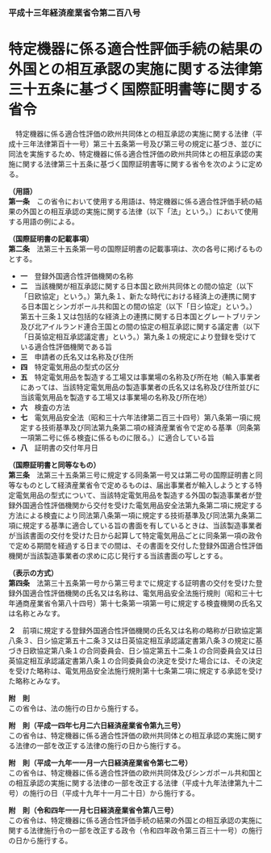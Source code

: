 ### 平成十三年経済産業省令第二百八号  
# 特定機器に係る適合性評価手続の結果の外国との相互承認の実施に関する法律第三十五条に基づく国際証明書等に関する省令  
　特定機器に係る適合性評価の欧州共同体との相互承認の実施に関する法律（平成十三年法律第百十一号）第三十五条第一号及び第三号の規定に基づき、並びに同法を実施するため、特定機器に係る適合性評価の欧州共同体との相互承認の実施に関する法律第三十五条に基づく国際証明書等に関する省令を次のように定める。  
  
**（用語）**  
**第一条**　この省令において使用する用語は、特定機器に係る適合性評価手続の結果の外国との相互承認の実施に関する法律（以下「法」という。）において使用する用語の例による。  
  
**（国際証明書の記載事項）**  
**第二条**　法第三十五条第一号の国際証明書の記載事項は、次の各号に掲げるものとする。  
* **一**　登録外国適合性評価機関の名称  
* **二**　当該機関が相互承認に関する日本国と欧州共同体との間の協定（以下「日欧協定」という。）第九条１、新たな時代における経済上の連携に関する日本国とシンガポール共和国との間の協定（以下「日シ協定」という。）第五十三条１又は包括的な経済上の連携に関する日本国とグレートブリテン及び北アイルランド連合王国との間の協定の相互承認に関する議定書（以下「日英協定相互承認議定書」という。）第九条１の規定により登録を受けている適合性評価機関である旨  
* **三**　申請者の氏名又は名称及び住所  
* **四**　特定電気用品の型式の区分  
* **五**　特定電気用品を製造する工場又は事業場の名称及び所在地（輸入事業者にあっては、当該特定電気用品の製造事業者の氏名又は名称及び住所並びに当該電気用品を製造する工場又は事業場の名称及び所在地）  
* **六**　検査の方法  
* **七**　電気用品安全法（昭和三十六年法律第二百三十四号）第八条第一項に規定する技術基準及び同法第九条第二項の経済産業省令で定める基準（同条第一項第二号に係る検査に係るものに限る。）に適合している旨  
* **八**　証明書の交付年月日  
  
**（国際証明書と同等なもの）**  
**第三条**　法第三十五条第三号に規定する同条第一号又は第二号の国際証明書と同等なものとして経済産業省令で定めるものは、届出事業者が輸入しようとする特定電気用品の型式について、当該特定電気用品を製造する外国の製造事業者が登録外国適合性評価機関から交付を受けた電気用品安全法第九条第二項に規定する方法による検査により同法第八条第一項に規定する技術基準及び同法第九条第二項に規定する基準に適合している旨の書面を有しているときは、当該製造事業者が当該書面の交付を受けた日から起算して特定電気用品ごとに同条第一項の政令で定める期間を経過する日までの間は、その書面を交付した登録外国適合性評価機関が当該製造事業者の求めに応じ発行する当該書面の写しとする。  
  
**（表示の方式）**  
**第四条**　法第三十五条第一号から第三号までに規定する証明書の交付を受けた登録外国適合性評価機関の氏名又は名称は、電気用品安全法施行規則（昭和三十七年通商産業省令第八十四号）第十七条第一項第一号に規定する検査機関の氏名又は名称とみなす。  
  
**２**　前項に規定する登録外国適合性評価機関の氏名又は名称の略称が日欧協定第八条３、日シ協定第五十二条３又は日英協定相互承認議定書第八条３の規定に基づき日欧協定第八条１の合同委員会、日シ協定第五十二条１の合同委員会又は日英協定相互承認議定書第八条１の合同委員会の決定を受けた場合には、その決定を受けた略称は、電気用品安全法施行規則第十七条第二項に規定する承認を受けた略称とみなす。  
  
**附　則**  
この省令は、法の施行の日から施行する。  
  
**附　則（平成一四年七月二六日経済産業省令第九三号）**  
この省令は、特定機器に係る適合性評価の欧州共同体との相互承認の実施に関する法律の一部を改正する法律の施行の日から施行する。  
  
**附　則（平成一九年一一月一六日経済産業省令第七二号）**  
この省令は、特定機器に係る適合性評価の欧州共同体及びシンガポール共和国との相互承認の実施に関する法律の一部を改正する法律（平成十九年法律第九十二号）の施行の日（平成十九年十一月二十日）から施行する。  
  
**附　則（令和四年一一月七日経済産業省令第八三号）**  
この省令は、特定機器に係る適合性評価手続の結果の外国との相互承認の実施に関する法律施行令の一部を改正する政令（令和四年政令第三百三十一号）の施行の日から施行する。  
  
